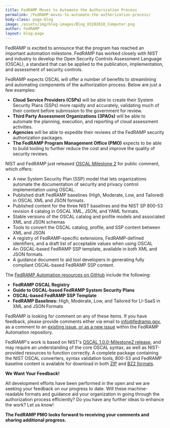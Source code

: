 ```yaml
---
title: FedRAMP Moves to Automate the Authorization Process
permalink: /FedRAMP-moves-to-automate-the-authorization-process/
body-class: page-blog
image: /assets/img/blog-images/Blog_03202018_Computer.png
author: FedRAMP
layout: blog-page
---
```

FedRAMP is excited to announce that the program has reached an important automation milestone. FedRAMP has worked closely with NIST and industry to develop the Open Security Controls Assessment Language (OSCAL), a standard that can be applied to the publication, implementation, and assessment of security controls. 

FedRAMP expects OSCAL will offer a number of benefits to streamlining and automating components of the authorization process. Below are just a few examples:  
* **Cloud Service Providers (CSPs)** will be able to create their System Security Plans (SSPs) more rapidly and accurately, validating much of their content before submission to the government for review.
* **Third Party Assessment Organizations (3PAOs)** will be able to automate the planning, execution, and reporting of cloud assessment activities.
* **Agencies** will be able to expedite their reviews of the FedRAMP security authorization packages.
* **The FedRAMP Program Management Office (PMO)** expects to be able to build tooling to further reduce the cost and improve the quality of security reviews. 

NIST and FedRAMP just released <a href="https://github.com/usnistgov/OSCAL/releases">OSCAL Milestone 2</a> for public comment, which offers: 
* A new System Security Plan (SSP) model that lets organizations automate the documentation of security and privacy control implementation using OSCAL. 
* Published draft FedRAMP baselines (High, Moderate, Low, and Tailored) in OSCAL XML and JSON formats.
* Published content for the three NIST baselines and the NIST SP 800-53 revision 4 catalog in OSCAL XML, JSON, and YAML formats.
* Stable versions of the OSCAL catalog and profile models and associated XML and JSON schemas 
* Tools to convert the OSCAL catalog, profile, and SSP content between XML and JSON
* A registry of FedRAMP-specific extensions, FedRAMP-defined identifiers, and a draft list of acceptable values when using OSCAL
* An OSCAL-based FedRAMP SSP template, available in both XML and JSON formats.
* A guidance document to aid tool developers in generating fully compliant OSCAL-based FedRAMP SSP content.

The <a href="https://github.com/GSA/fedramp-automation">FedRAMP Automation resources on GitHub</a> include the following:
* **FedRAMP OSCAL Registry**
* **Guide to OSCAL-based FedRAMP System Security Plans**
* **OSCAL-based FedRAMP SSP Template**
* **FedRAMP Baselines:** High, Moderate, Low, and Tailored for LI-SaaS in XML and JSON Formats

FedRAMP is looking for comment on any of these items. If you have feedback, please provide comments either via email to <a href="mailto:info@fedramp.gov">info@fedramp.gov</a>, as a comment to an <a href="https://github.com/GSA/fedramp-automation/issues">existing issue, or as a new issue</a> within the FedRAMP Automation repository. 

FedRAMP's work is based on NIST's <a href="https://github.com/usnistgov/OSCAL/releases/tag/v1.0.0-milestone2">OSCAL 1.0.0-Milestone2 release</a>, and may require an understanding of the core OSCAL syntax, as well as NIST-provided resources to function correctly. A complete package containing the NIST OSCAL converters, syntax validation tools, 800-53 and FedRAMP baseline content is available for download in both <a href="https://github.com/usnistgov/OSCAL/releases/download/v1.0.0-milestone2/oscal-1.0.0-milestone2.zip">ZIP</a> and <a href="https://github.com/usnistgov/OSCAL/releases/download/v1.0.0-milestone2/oscal-1.0.0-milestone2.tar.bz2">BZ2 formats</a>. 

**We Want Your Feedback!** 

All development efforts have been performed in the open and we are seeking your feedback on our progress to date. Will these machine-readable formats and guidance aid your organization in going through the authorization process efficiently? Do you have any further ideas to enhance the work? Let us know!

**The FedRAMP PMO looks forward to receiving your comments and sharing additional progress.**
